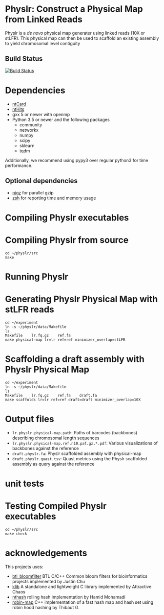 # Physlr: Construct a Physical Map from Linked Reads

Physlr is a *de novo* physical map generater using linked reads (10X or stLFR). This physical
map can then be used to scaffold an existing assembly to yield chromosomal level contiguity

## Build Status
[![Build Status](https://dev.azure.com/bcgsc/btl/_apis/build/status/bcgsc.physlr?branchName=master)](https://dev.azure.com/bcgsc/btl/_build/latest?definitionId=1&branchName=master)


# Dependencies

* [ntCard](https://github.com/bcgsc/ntCard)
* [ntHits](https://github.com/bcgsc/ntHits)
* gxx 5 or newer with openmp
* Python 3.5 or newer and the following packages
    * community
    * networkx
    * numpy
    * scipy
    * sklearn
    * tqdm

Additionally, we recommend using pypy3 over regular python3 for time performance.


## Optional dependencies

- [pigz](https://zlib.net/pigz/) for parallel gzip
- [zsh](https://sourceforge.net/projects/zsh/) for reporting time and memory usage

# Compiling Physlr executables

Compiling Physlr from source
===========================

	cd ~/physlr/src
	make

# Running Physlr

Generating Physlr Physical Map with stLFR reads
===========================

	cd ~/experiment
	ln -s ~/physlr/data/Makefile
    ls
    Makefile    lr.fq.gz    ref.fa
    make physical-map lr=lr ref=ref minimizer_overlap=stLFR

Scaffolding a draft assembly with Physlr Physical Map
===========================

	cd ~/experiment
	ln -s ~/physlr/data/Makefile
    ls
    Makefile    lr.fq.gz    ref.fa    draft.fa
    make scaffolds lr=lr ref=ref draft=draft minimizer_overlap=10X

# Output files

* `lr.physlr.physical-map.path`: Paths of barcodes (backbones) describing chromosomal length sequences
* `lr.physlr.physical-map.ref.n10.paf.gz.*.pdf`: Various visualizations of backbones against the reference
* `draft.physlr.fa`: Physlr scaffolded assembly with physical-map
* `draft.physlr.quast.tsv`: Quast metrics using the Physlr scaffolded assembly as query against the reference


# unit tests

Testing Compiled Physlr executables
===========================
	cd ~/physlr/src
    make check

# acknowledgements

This projects uses:
* [btl_bloomfilter](https://github.com/bcgsc/btl_bloomfilter) BTL C/C++ Common bloom filters for bioinformatics projects implemented by Justin Chu
* [klib](https://github.com/attractivechaos/klib) A standalone and lightweight C library implemented by Attractive Chaos
* [nthash](https://github.com/bcgsc/ntHash) rolling hash implementation by Hamid Mohamadi
* [robin-map](https://github.com/Tessil/robin-map) C++ implementation of a fast hash map and hash set using robin hood hashing by Thibaut G.
